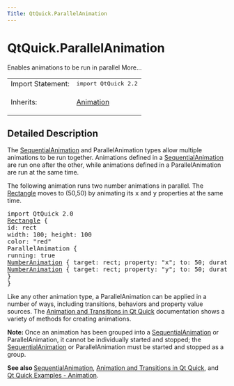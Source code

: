```yaml
---
Title: QtQuick.ParallelAnimation
---
```


# QtQuick.ParallelAnimation

<span class="subtitle"></span>
<!-- $$$ParallelAnimation-brief -->
<p>Enables animations to be run in parallel More...</p>
<!-- @@@ParallelAnimation -->
<table class="alignedsummary">
<tr><td class="memItemLeft rightAlign topAlign"> Import Statement:</td><td class="memItemRight bottomAlign"> </b><tt>import QtQuick 2.2</tt></td></tr><tr><td class="memItemLeft rightAlign topAlign"> Inherits:</td><td class="memItemRight bottomAlign"> <p><a href="QtQuick.Animation.md">Animation</a></p>
</td></tr></table><ul>
</ul>
<!-- $$$ParallelAnimation-description -->
<h2>Detailed Description</h2>
<p>The <a href="QtQuick.SequentialAnimation.md">SequentialAnimation</a> and ParallelAnimation types allow multiple animations to be run together. Animations defined in a <a href="QtQuick.SequentialAnimation.md">SequentialAnimation</a> are run one after the other, while animations defined in a ParallelAnimation are run at the same time.</p>
<p>The following animation runs two number animations in parallel. The <a href="QtQuick.Rectangle.md">Rectangle</a> moves to (50,50) by animating its <tt>x</tt> and <tt>y</tt> properties at the same time.</p>
<pre class="qml">import QtQuick 2.0
<span class="type"><a href="QtQuick.Rectangle.md">Rectangle</a></span> {
<span class="name">id</span>: <span class="name">rect</span>
<span class="name">width</span>: <span class="number">100</span>; <span class="name">height</span>: <span class="number">100</span>
<span class="name">color</span>: <span class="string">&quot;red&quot;</span>
<span class="type">ParallelAnimation</span> {
<span class="name">running</span>: <span class="number">true</span>
<span class="type"><a href="QtQuick.NumberAnimation.md">NumberAnimation</a></span> { <span class="name">target</span>: <span class="name">rect</span>; <span class="name">property</span>: <span class="string">&quot;x&quot;</span>; <span class="name">to</span>: <span class="number">50</span>; <span class="name">duration</span>: <span class="number">1000</span> }
<span class="type"><a href="QtQuick.NumberAnimation.md">NumberAnimation</a></span> { <span class="name">target</span>: <span class="name">rect</span>; <span class="name">property</span>: <span class="string">&quot;y&quot;</span>; <span class="name">to</span>: <span class="number">50</span>; <span class="name">duration</span>: <span class="number">1000</span> }
}
}</pre>
<p>Like any other animation type, a ParallelAnimation can be applied in a number of ways, including transitions, behaviors and property value sources. The <a href="QtQuick.qtquick-statesanimations-animations.md">Animation and Transitions in Qt Quick</a> documentation shows a variety of methods for creating animations.</p>
<p><b>Note: </b>Once an animation has been grouped into a <a href="QtQuick.SequentialAnimation.md">SequentialAnimation</a> or ParallelAnimation, it cannot be individually started and stopped; the <a href="QtQuick.SequentialAnimation.md">SequentialAnimation</a> or ParallelAnimation must be started and stopped as a group.</p><p><b>See also </b><a href="QtQuick.SequentialAnimation.md">SequentialAnimation</a>, <a href="QtQuick.qtquick-statesanimations-animations.md">Animation and Transitions in Qt Quick</a>, and <a href="https://developer.ubuntu.comapps/qml/sdk-14.10/QtQuick.animation/">Qt Quick Examples - Animation</a>.</p>
<!-- @@@ParallelAnimation -->
